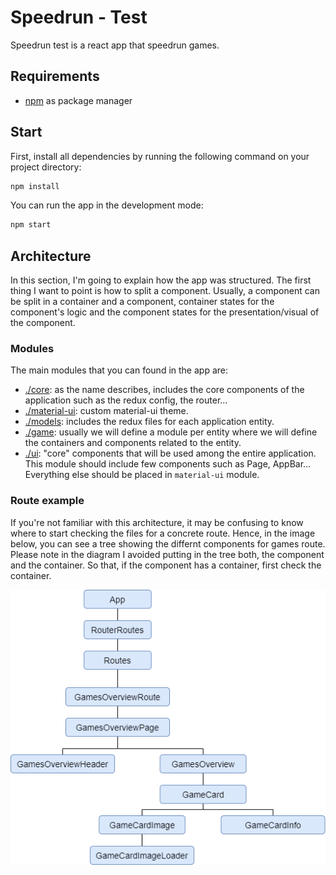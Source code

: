 # Speedrun - Test

Speedrun test is a react app that speedrun games.

## Requirements

  - [npm](https://www.npmjs.com/) as package manager


## Start

First, install all dependencies by running the following command on your project directory:

```bash
npm install
```

You can run the app in the development mode:

```bash
npm start
```

## Architecture

In this section, I'm going to explain how the app was structured. The first thing I want to point is how to split a component. Usually, a component can be split in a container and a component, container states for the component's logic and the component states for the presentation/visual of the component.

### Modules

The main modules that you can found in the app are:
* [./core](https://github.com/bilaluali/speedrun-list-app/tree/master/src/modules/core): as the name describes, includes the core components of the application such as the redux config, the router...
* [./material-ui](https://github.com/bilaluali/speedrun-list-app/tree/master/src/modules/material-ui): custom material-ui theme.
* [./models](https://github.com/bilaluali/speedrun-list-app/tree/master/src/modules/models): includes the redux files for each application entity.
* [./game](https://github.com/bilaluali/speedrun-list-app/tree/master/src/modules/game): usually we will define a module per entity where we will define the containers and components related to the entity.
* [./ui](https://github.com/bilaluali/speedrun-list-app/tree/master/src/modules/ui): "core" components that will be used among the entire application. This module should include few components such as Page, AppBar... Everything else should be placed in ```material-ui``` module.

### Route example

If you're not familiar with this architecture, it may be confusing to know where to start checking the files for a concrete route. Hence, in the image below, you can see a tree showing the differnt components for games route. Please note in the diagram I avoided putting in the tree both, the component and the container. So that, if the component has a container, first check the container.

![route dom diagram](./doc/route-dom-diagram.png)